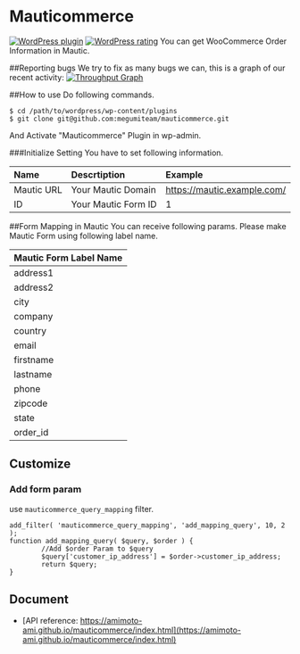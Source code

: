 # Mauticommerce
[![WordPress plugin](https://img.shields.io/wordpress/plugin/v/mauticommerce.svg)](https://wordpress.org/plugins/mauticommerce/)
[![WordPress rating](https://img.shields.io/wordpress/plugin/r/mauticommerce.svg)]()
You can get WooCommerce Order Information in Mautic.

##Reporting bugs
We try to fix as many bugs we can, this is a graph of our recent activity:
[![Throughput Graph](https://graphs.waffle.io/amimoto-ami/mauticommerce/throughput.svg)](https://waffle.io/amimoto-ami/mauticommerce/metrics/throughput)

##How to use
Do following commands.
```
$ cd /path/to/wordpress/wp-content/plugins
$ git clone git@github.com:megumiteam/mauticommerce.git
```
And Activate "Mauticommerce" Plugin in wp-admin.

###Initialize Setting
You have to set following information.

|Name|Descrtiption|Example|
|:--|:--|:--|
|Mautic URL|Your Mautic Domain|https://mautic.example.com/|
|ID|Your Mautic Form ID|1|

##Form Mapping in Mautic
You can receive following params.
Please make Mautic Form using following label name.

|Mautic Form Label Name|
|:--|
|address1|
|address2|
|city|
|company|
|country|
|email|
|firstname|
|lastname |
|phone|
|zipcode|
|state|
|order_id|

## Customize
### Add form param

use `mauticommerce_query_mapping` filter.
```
add_filter( 'mauticommerce_query_mapping', 'add_mapping_query', 10, 2 );
function add_mapping_query( $query, $order ) {
        //Add $order Param to $query
        $query['customer_ip_address'] = $order->customer_ip_address;
        return $query;
}
```

## Document

- [API reference: https://amimoto-ami.github.io/mauticommerce/index.html](https://amimoto-ami.github.io/mauticommerce/index.html)
